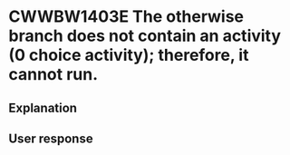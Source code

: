 # CWWBW1403E The otherwise branch does not contain an activity (0 choice activity); therefore, it cannot run.

## Explanation

## User response
